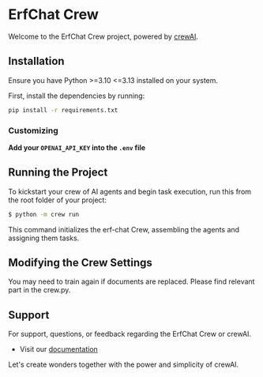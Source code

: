 # ErfChat Crew

Welcome to the ErfChat Crew project, powered by [crewAI](https://crewai.com).
## Installation

Ensure you have Python >=3.10 <=3.13 installed on your system.

First, install the dependencies by running:

```bash
pip install -r requirements.txt
```
### Customizing

**Add your `OPENAI_API_KEY` into the `.env` file**


## Running the Project

To kickstart your crew of AI agents and begin task execution, run this from the root folder of your project:

```bash
$ python -m crew run
```

This command initializes the erf-chat Crew, assembling the agents and assigning them tasks.


## Modifying the Crew Settings

You may need to train again if documents are replaced. Please find relevant part in the crew.py.


## Support

For support, questions, or feedback regarding the ErfChat Crew or crewAI.
- Visit our [documentation](https://docs.crewai.com)

Let's create wonders together with the power and simplicity of crewAI.
